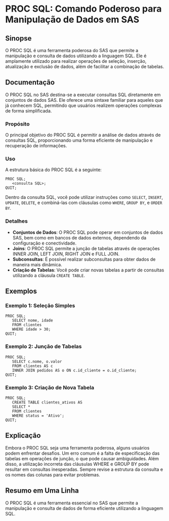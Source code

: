 <!--
Meta Description: # PROC SQL: Comando Poderoso para Manipulação de Dados em SAS ## Sinopse O PROC SQL é uma ferramenta poderosa do SAS que permite a manipulação e consu...
Meta Keywords: sql, proc, dados, sas, uma
-->

# PROC SQL: Comando Poderoso para Manipulação de Dados em SAS

## Sinopse
O PROC SQL é uma ferramenta poderosa do SAS que permite a manipulação e consulta de dados utilizando a linguagem SQL. Ele é amplamente utilizado para realizar operações de seleção, inserção, atualização e exclusão de dados, além de facilitar a combinação de tabelas.

## Documentação
O PROC SQL no SAS destina-se a executar consultas SQL diretamente em conjuntos de dados SAS. Ele oferece uma sintaxe familiar para aqueles que já conhecem SQL, permitindo que usuários realizem operações complexas de forma simplificada. 

### Propósito
O principal objetivo do PROC SQL é permitir a análise de dados através de consultas SQL, proporcionando uma forma eficiente de manipulação e recuperação de informações.

### Uso
A estrutura básica do PROC SQL é a seguinte:

```sas
PROC SQL;
   <consulta SQL>;
QUIT;
```

Dentro da consulta SQL, você pode utilizar instruções como `SELECT`, `INSERT`, `UPDATE`, `DELETE`, e combiná-las com cláusulas como `WHERE`, `GROUP BY`, e `ORDER BY`.

### Detalhes
- **Conjuntos de Dados**: O PROC SQL pode operar em conjuntos de dados SAS, bem como em bancos de dados externos, dependendo da configuração e conectividade.
- **Joins**: O PROC SQL permite a junção de tabelas através de operações INNER JOIN, LEFT JOIN, RIGHT JOIN e FULL JOIN.
- **Subconsultas**: É possível realizar subconsultas para obter dados de maneira mais dinâmica.
- **Criação de Tabelas**: Você pode criar novas tabelas a partir de consultas utilizando a cláusula `CREATE TABLE`.

## Exemplos
### Exemplo 1: Seleção Simples
```sas
PROC SQL;
   SELECT nome, idade
   FROM clientes
   WHERE idade > 30;
QUIT;
```

### Exemplo 2: Junção de Tabelas
```sas
PROC SQL;
   SELECT c.nome, o.valor
   FROM clientes AS c
   INNER JOIN pedidos AS o ON c.id_cliente = o.id_cliente;
QUIT;
```

### Exemplo 3: Criação de Nova Tabela
```sas
PROC SQL;
   CREATE TABLE clientes_ativos AS
   SELECT *
   FROM clientes
   WHERE status = 'Ativo';
QUIT;
```

## Explicação
Embora o PROC SQL seja uma ferramenta poderosa, alguns usuários podem enfrentar desafios. Um erro comum é a falta de especificação das tabelas em operações de junção, o que pode causar ambiguidades. Além disso, a utilização incorreta das cláusulas WHERE e GROUP BY pode resultar em consultas inesperadas. Sempre revise a estrutura da consulta e os nomes das colunas para evitar problemas.

## Resumo em Uma Linha
O PROC SQL é uma ferramenta essencial no SAS que permite a manipulação e consulta de dados de forma eficiente utilizando a linguagem SQL.